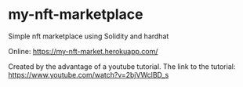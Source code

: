 # my-nft-marketplace

Simple nft marketplace using Solidity and hardhat

Online: https://my-nft-market.herokuapp.com/

Created by the advantage of a youtube tutorial. The link to the tutorial: https://www.youtube.com/watch?v=2bjVWclBD_s

